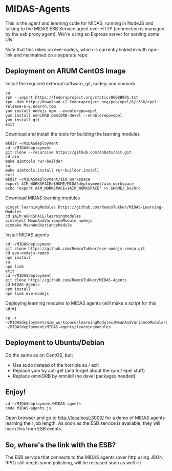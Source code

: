 # MIDAS-Agents

This is the agent and learning code for MIDAS, running in NodeJS and talking to the MIDAS ESB Service agent over HTTP (connection is managed by the esb proxy agent). We're using an Express server for serving some UIs.

Note that this relies on eve-nodejs, which is currently linked in with npm-link and maintained on a separate repo.



## Deployment on ARUM CentOS Image

Install the required external software, git, nodejs and omniorb:

	su
	rpm --import https://fedoraproject.org/static/0608B895.txt
	rpm -Uvh http://download-i2.fedoraproject.org/pub/epel/6/i386/epel-release-6-8.noarch.rpm
	yum install nodejs npm --enablerepo=epel
	yum install omniORB omniORB-devel --enablerepo=epel
	yum install git
	exit

Download and install the tools for building the learning modules

	mkdir ~/MIDASdeployment
	cd ~/MIDASdeployment
	git clone --recursive https://github.com/dobots/aim.git
	cd aim
	make aimtools rur-builder
	su
	make aimtools.install rur-builder.install
	exit
	mkdir ~/MIDASdeployment/aim_workspace
	export AIM_WORKSPACE=$HOME/MIDASdeployment/aim_workspace
	echo "export AIM_WORKSPACE=$AIM_WORKSPACE" >> $HOME/.bashrc

Download MIDAS learning modules

	aimget learningModules https://github.com/RemcoTukker/MIDAS-Learning-Modules
	cd $AIM_WORKSPACE/learningModules
	aimselect MeanAndVarianceModule nodejs
	aimmake MeanAndVarianceModule

Install MIDAS agents

	cd ~/MIDASdeployment
	git clone https://github.com/RemcoTukker/eve-nodejs-remco.git
	cd eve-nodejs-remco
	npm install
	su
	npm link
	exit
	cd ~/MIDASdeployment
	git clone https://github.com/RemcoTukker/MIDAS-Agents
	cd MIDAS-Agents
	npm install
	npm link eve-nodejs

Deploying learning modules to MIDAS agents (will make a script for this later)

	cp -r ~/MIDASdeployment/aim_workspace/learningModules/MeanAndVarianceModule/builds/nodejs/Release/obj.target/* ~/MIDASdeployment/MIDAS-agents/learningmodules

## Deployment to Ubuntu/Debian

Do the same as on CentOS, but:
- Use sudo instead of the horrible su / exit
- Replace yum by apt-get (and forget about the rpm / epel stuff)
- Replace omniORB by omniidl (no devel packages needed)

## Enjoy!

	cd ~/MIDASdeployment/MIDAS-agents
	node MIDAS-agents.js

Open browser and go to [http://localhost:3000/](http://localhost:3000/) for a demo of MIDAS agents learning their job length. As soon as the ESB service is available, they will learn this from ESB events.

## So, where's the link with the ESB?

The ESB service that connects to the MIDAS agents (over http using JSON RPC) still needs some polishing, will be released soon as well :-)
